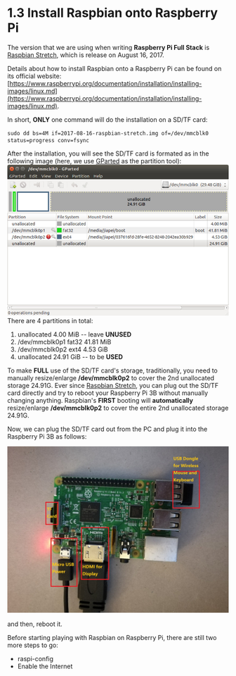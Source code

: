 # 1.3 Install Raspbian onto Raspberry Pi

The version that we are using when writing **Raspberry Pi Full Stack** is [Raspbian Stretch](https://www.raspberrypi.org/downloads/raspbian/), which is release on August 16, 2017.

Details about how to install Raspbian onto a Raspberry Pi can be found on its official website:[https://www.raspberrypi.org/documentation/installation/installing-images/linux.md](https://www.raspberrypi.org/documentation/installation/installing-images/linux.md).


In short, **ONLY** one command will do the installation on a SD/TF card:

```
sudo dd bs=4M if=2017-08-16-raspbian-stretch.img of=/dev/mmcblk0 status=progress conv=fsync
```

After the installation, you will see the SD/TF card is formated as in the following image (here, we use [GParted](http://gparted.org/) as the partition tool):
![Image](./gparted.jpg)
There are 4 partitions in total:
1. unallocated 4.00 MiB -- leave **UNUSED**
2. /dev/mmcblk0p1 fat32 41.81 MiB
3. /dev/mmcblk0p2 ext4 4.53 GiB
4. unallocated 24.91 GiB -- to be **USED**

To make **FULL** use of the SD/TF card's storage, traditionally, you need to manually resize/enlarge **/dev/mmcblk0p2** to cover the 2nd unallocated storage 24.91G. Ever since [Raspbian Stretch](https://www.raspberrypi.org/downloads/raspbian/), you can plug out the SD/TF card directly and try to reboot your Raspberry Pi 3B without manually changing anything. Raspbian's **FIRST** booting will **automatically** resize/enlarge **/dev/mmcblk0p2** to cover the entire 2nd unallocated storage 24.91G.

Now, we can plug the SD/TF card out from the PC and plug it into the Raspberry Pi 3B as follows:

![Image](./raspberrypi_3b.jpg)

and then, reboot it.


Before starting playing with Raspbian on Raspberry Pi, there are still two more steps to go:
* raspi-config
* Enable the Internet